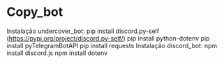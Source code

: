 # Copy_bot
Instalação undercover_bot:
    pip install discord.py-self (https://pypi.org/project/discord.py-self/)
    pip install python-dotenv
    pip install pyTelegramBotAPI
    pip install requests
Instalação discord_bot:
    npm install discord.js
    npm install dotenv
